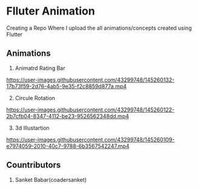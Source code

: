 # Flluter Animation

Creating a Repo Where I upload the all animations/concepts created using Flutter

## Animations

1. Animatrd Rating Bar 

https://user-images.githubusercontent.com/43299748/145260132-17b73f59-2d76-4ab5-9e35-f2c8859d877a.mp4


2. Circule Rotation

https://user-images.githubusercontent.com/43299748/145260122-2b7cfb04-8347-4112-be23-9526562348dd.mp4


3. 3d Illustartion


https://user-images.githubusercontent.com/43299748/145260109-e7974059-2010-40c7-9788-6b3567542247.mp4


## Countributors
1. Sanket Babar(coadersanket)

